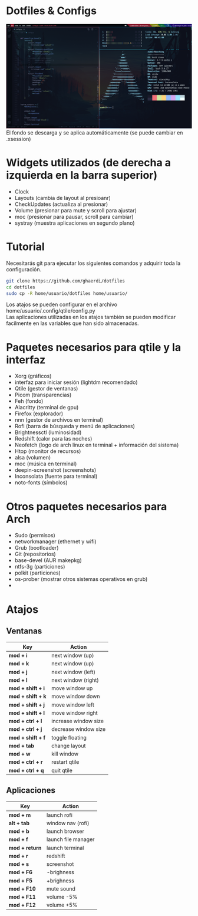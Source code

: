 # Dotfiles & Configs

![Screenshot](.screenshot.png)
El fondo se descarga y se aplica automáticamente (se puede cambiar en .xsession)

# Widgets utilizados (de derecha a izquierda en la barra superior)
<ul>
<li>Clock</li>
<li>Layouts (cambia de layout al presioanr)</li>
<li>CheckUpdates (actualiza al presionar)</li>
<li>Volume (presionar para mute y scroll para ajustar)</li>
<li>moc (presionar para pausar, scroll para cambiar)</li>
<li>systray (muestra aplicaciones en segundo plano)</li>
</ul>

# Tutorial
Necesitarás git para ejecutar los siguientes comandos y adquirir toda la configuración.

```bash
git clone https://github.com/ghaerdi/dotfiles
cd dotfiles
sudo cp -R home/usuario/dotfiles home/usuario/
```
Los atajos se pueden configurar en el archivo home/usuario/.config/qtile/config.py <br/>
Las aplicaciones utilizadas en los atajos también se pueden modificar facilmente en las variables que han sido almacenadas.

# Paquetes necesarios para qtile y la interfaz
<ul>
<li>Xorg (gráficos)</li>
<li>interfaz para iniciar sesión (lightdm recomendado)</li>
<li>Qtile (gestor de ventanas)</li>
<li>Picom (transparencias)</li>
<li>Feh (fondo)</li>
<li>Alacritty (terminal de gpu)</li>
<li>Firefox (explorador)</li>
<li>nnn (gestor de archivos en terminal)</li>
<li>Rofi (barra de búsqueda y menú de aplicaciones)</li>
<li>Brightnessctl (luminosidad)</li>
<li>Redshift (calor para las noches)</li>
<li>Neofetch (logo de arch linux en terminal + información del sistema)</li>
<li>Htop (monitor de recursos)</li>
<li>alsa (volumen)</li>
<li>moc (música en terminal)</li>
<li>deepin-screenshot (screenshots)</li>
<li>Inconsolata (fuente para terminal)</li>
<li>noto-fonts (símbolos)</li>
</ul>

# Otros paquetes necesarios para Arch
<ul>
<li>Sudo (permisos)</li>
<li>networkmanager (ethernet y wifi)</li>
<li>Grub (bootloader)</li>
<li>Git (repositorios)</li>
<li>base-devel (AUR makepkg)</li>
<li>ntfs-3g (particiones)</li>
<li>polkit (particiones)</li>
<li>os-prober (mostrar otros sistemas operativos en grub)</li>
<li></li>
</ul>

# Atajos

## Ventanas

| Key                 | Action               |
|---------------------|----------------------|
| **mod + i**         | next window (up)     |
| **mod + k**         | next window (up)     |
| **mod + j**         | next window (left)   |
| **mod + l**         | next window (right)  |
| **mod + shift + i** | move window up       |
| **mod + shift + k** | move window down     |
| **mod + shift + j** | move window left     |
| **mod + shift + l** | move window right    |
| **mod + ctrl + l**  | increase window size |
| **mod + ctrl + j**  | decrease window size |
| **mod + shift + f** | toggle floating      |
| **mod + tab**       | change layout        |
| **mod + w**         | kill window          |
| **mod + ctrl + r**  | restart qtile        |
| **mod + ctrl + q**  | quit qtile           |

## Aplicaciones

| Key                 | Action              |
|---------------------|---------------------|
| **mod + m**         | launch rofi         |
| **alt + tab**       | window nav (rofi)   |
| **mod + b**         | launch browser      |
| **mod + f**         | launch file manager |
| **mod + return**    | launch terminal     |
| **mod + r**         | redshift            |
| **mod + s**         | screenshot          |
| **mod + F6**        | -brighness          |
| **mod + F5**        | +brighness          |
| **mod + F10**       | mute sound          |
| **mod + F11**       | volume -5%          |
| **mod + F12**       | volume +5%          |
